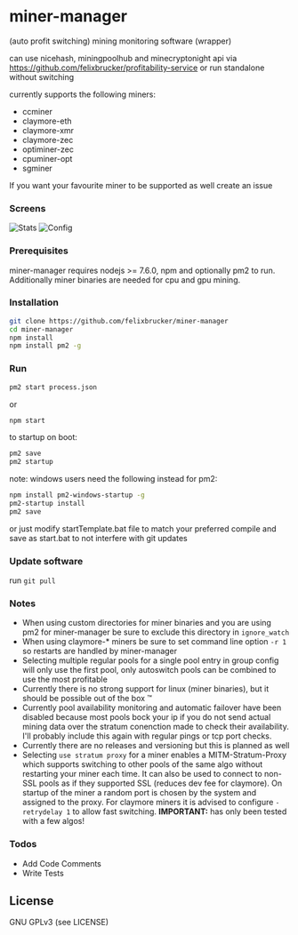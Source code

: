 # miner-manager

(auto profit switching) mining monitoring software (wrapper)

can use nicehash, miningpoolhub and minecryptonight api via https://github.com/felixbrucker/profitability-service or run standalone without switching

currently supports the following miners:

- ccminer
- claymore-eth
- claymore-xmr
- claymore-zec
- optiminer-zec
- cpuminer-opt
- sgminer

If you want your favourite miner to be supported as well create an issue

### Screens

![Stats](/screens/r01-stats.png?raw=true "Stats")
![Config](/screens/r01-config.png?raw=true "Config")


### Prerequisites

miner-manager requires nodejs >= 7.6.0, npm and optionally pm2 to run.
Additionally miner binaries are needed for cpu and gpu mining.


### Installation

```sh
git clone https://github.com/felixbrucker/miner-manager
cd miner-manager
npm install
npm install pm2 -g
```

### Run

```sh
pm2 start process.json
```

or

```sh
npm start
```

to startup on boot:

```sh
pm2 save
pm2 startup
```

note: windows users need the following instead for pm2:

```sh
npm install pm2-windows-startup -g
pm2-startup install
pm2 save
```

or just modify startTemplate.bat file to match your preferred compile and save as start.bat to not interfere with git updates

### Update software

run ``` git pull ```

### Notes

- When using custom directories for miner binaries and you are using pm2 for miner-manager be sure to exclude this directory in `ignore_watch`
- When using claymore-* miners be sure to set command line option `-r 1` so restarts are handled by miner-manager
- Selecting multiple regular pools for a single pool entry in group config will only use the first pool, only autoswitch pools can be combined to use the most profitable
- Currently there is no strong support for linux (miner binaries), but it should be possible out of the box ™
- Currently pool availability monitoring and automatic failover have been disabled because most pools bock your ip if you do not send actual mining data over the stratum conenction made to check their availability. I'll probably include this again with regular pings or tcp port checks.
- Currently there are no releases and versioning but this is planned as well
- Selecting `use stratum proxy` for a miner enables a MITM-Stratum-Proxy which supports switching to other pools of the same algo without restarting your miner each time. It can also be used to connect to non-SSL pools as if they supported SSL (reduces dev fee for claymore). On startup of the miner a random port is chosen by the system and assigned to the proxy. For claymore miners it is advised to configure `-retrydelay 1` to allow fast switching. **IMPORTANT:** has only been tested with a few algos!

### Todos

 - Add Code Comments
 - Write Tests


License
----

GNU GPLv3 (see LICENSE)

